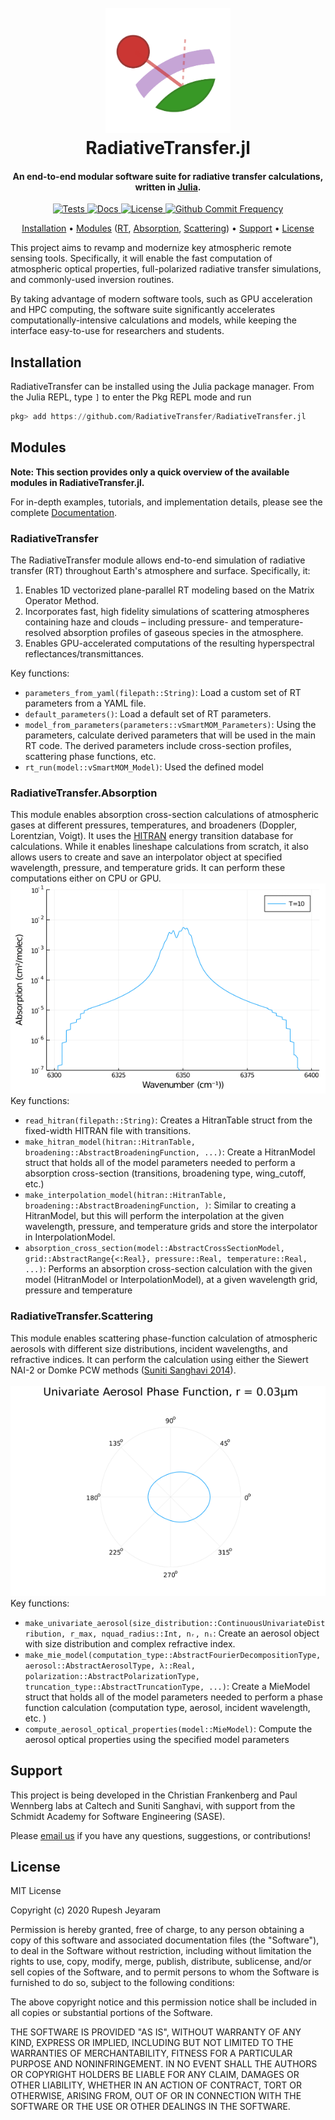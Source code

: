 
<h1 align="center">
  <br>
  <a href="http://www.amitmerchant.com/electron-markdownify"><img src="docs/src/assets/logo.png" alt="RadiativeTransfer" width="200"></a>
  <br>
  RadiativeTransfer.jl
  <br>
</h1>

<h4 align="center">An end-to-end modular software suite for radiative transfer calculations, written in <a href="https://julialang.org">Julia</a>.</h4>

<p align="center">
  <a href="https://github.com/RadiativeTransfer/RadiativeTransfer.jl/actions/workflows/AutomatedTests.yml/">
    <img src="https://github.com/RadiativeTransfer/RadiativeTransfer.jl/actions/workflows/AutomatedTests.yml/badge.svg"
         alt="Tests">
  </a> 
  <a href="https://radiativetransfer.github.io/RadiativeTransfer.jl/dev/">
    <img src="https://img.shields.io/badge/docs-latest-blue.svg"
         alt="Docs">
  </a>
  <a href="https://github.com/RadiativeTransfer/RadiativeTransfer.jl/blob/master/LICENSE">
    <img src="https://img.shields.io/github/license/RadiativeTransfer/radiativetransfer.jl"
         alt="License">
  </a>
  <a href="https://github.com/RadiativeTransfer/RadiativeTransfer.jl/commits/master">
    <img src="https://img.shields.io/github/commit-activity/y/RadiativeTransfer/RadiativeTransfer.jl"
         alt="Github Commit Frequency">
  </a>
</p>

<p align="center">
  <a href="#installation">Installation</a> •
  <a href="#modules">Modules</a> (<a href="#radiativetransfer">RT</a>, <a href="#radiativetransferabsorption">Absorption</a>, <a href="#radiativetransferscattering">Scattering</a>) •
  <a href="#support">Support</a> •
  <a href="#license">License</a>
</p>

This project aims to revamp and modernize key atmospheric remote sensing tools. Specifically, it will enable the fast computation of atmospheric optical properties, full-polarized radiative transfer simulations, and commonly-used inversion routines.

By taking advantage of modern software tools, such as GPU acceleration and HPC computing, the software suite significantly accelerates computationally-intensive calculations and models, while keeping the interface easy-to-use for researchers and students.

## Installation

RadiativeTransfer can be installed using the Julia package manager. From the Julia REPL, type `]` to enter the Pkg REPL mode and run

```julia
pkg> add https://github.com/RadiativeTransfer/RadiativeTransfer.jl
```

## Modules

**Note: This section provides only a quick overview of the available modules in RadiativeTransfer.jl.**

For in-depth examples, tutorials, and implementation details, please see the complete <a href="https://radiativetransfer.github.io/RadiativeTransfer.jl/dev/">Documentation</a>.


### RadiativeTransfer

The RadiativeTransfer module allows end-to-end simulation of radiative transfer (RT) throughout Earth's atmosphere and surface. Specifically, it:

  1. Enables 1D vectorized plane-parallel RT modeling based on the Matrix Operator Method.
  2. Incorporates fast, high fidelity simulations of scattering atmospheres containing haze and clouds – including pressure- and temperature-resolved absorption profiles of gaseous species in the atmosphere. 
  3. Enables GPU-accelerated computations of the resulting hyperspectral reflectances/transmittances.
  
  Key functions: 

  - `parameters_from_yaml(filepath::String)`: Load a custom set of RT parameters from a YAML file.
  - `default_parameters()`: Load a default set of RT parameters. 
  - `model_from_parameters(parameters::vSmartMOM_Parameters)`: Using the parameters, calculate derived parameters that will be used in the main RT code. The derived parameters include cross-section profiles, scattering phase functions, etc.  
  - `rt_run(model::vSmartMOM_Model)`: Used the defined model 

### RadiativeTransfer.Absorption

This module enables absorption cross-section calculations of atmospheric gases at different pressures, temperatures, and broadeners (Doppler, Lorentzian, Voigt). It uses the <a href=https://hitran.org>HITRAN</a> energy transition database for calculations. While it enables lineshape calculations from scratch, it also allows users to create and save an interpolator object at specified wavelength, pressure, and temperature grids. It can perform these computations either on CPU or GPU. <br><img src='docs/src/assets/CrossSectionGIF.gif' class='center'></img><br> Key functions:

  - `read_hitran(filepath::String)`: Creates a HitranTable struct from the fixed-width HITRAN file with transitions.
  - `make_hitran_model(hitran::HitranTable, broadening::AbstractBroadeningFunction, ...)`: Create a HitranModel struct that holds all of the model parameters needed to perform a absorption cross-section (transitions, broadening type, wing_cutoff, etc.)
  - `make_interpolation_model(hitran::HitranTable, broadening::AbstractBroadeningFunction, )`: Similar to creating a HitranModel, but this will perform the interpolation at the given wavelength, pressure, and temperature grids and store the interpolator in InterpolationModel.
  - `absorption_cross_section(model::AbstractCrossSectionModel, grid::AbstractRange{<:Real}, pressure::Real, temperature::Real, ...)`: Performs an absorption cross-section calculation with the given model (HitranModel or InterpolationModel), at a given wavelength grid, pressure and temperature

### RadiativeTransfer.Scattering

This module enables scattering phase-function calculation of atmospheric aerosols with different size distributions, incident wavelengths, and refractive indices. It can perform the calculation using either the Siewert NAI-2 or Domke PCW methods ([Suniti Sanghavi 2014](https://www.sciencedirect.com/science/article/pii/S0022407313004962)). <br><br><img src='docs/src/assets/ScatteringGIF.gif' class='center'></img> Key functions:

  - `make_univariate_aerosol(size_distribution::ContinuousUnivariateDistribution, r_max, nquad_radius::Int, nᵣ, nᵢ`: Create an aerosol object with size distribution and complex refractive index. 
  - `make_mie_model(computation_type::AbstractFourierDecompositionType, aerosol::AbstractAerosolType, λ::Real, polarization::AbstractPolarizationType, truncation_type::AbstractTruncationType, ...)`: Create a MieModel struct that holds all of the model parameters needed to perform a phase function calculation (computation type, aerosol, incident wavelength, etc. )
  - `compute_aerosol_optical_properties(model::MieModel)`: Compute the aerosol optical properties using the specified model parameters

## Support

This project is being developed in the Christian Frankenberg and Paul Wennberg labs at Caltech and Suniti Sanghavi, with support from the Schmidt Academy for Software Engineering (SASE).

Please <a href="mailto:cfranken@caltech.edu,wennberg@gps.caltech.edu?cc=rjeyaram@caltech.edu"> email us</a> if you have any questions, suggestions, or contributions!

## License

MIT License

Copyright (c) 2020 Rupesh Jeyaram

Permission is hereby granted, free of charge, to any person obtaining a copy
of this software and associated documentation files (the "Software"), to deal
in the Software without restriction, including without limitation the rights
to use, copy, modify, merge, publish, distribute, sublicense, and/or sell
copies of the Software, and to permit persons to whom the Software is
furnished to do so, subject to the following conditions:

The above copyright notice and this permission notice shall be included in all
copies or substantial portions of the Software.

THE SOFTWARE IS PROVIDED "AS IS", WITHOUT WARRANTY OF ANY KIND, EXPRESS OR
IMPLIED, INCLUDING BUT NOT LIMITED TO THE WARRANTIES OF MERCHANTABILITY,
FITNESS FOR A PARTICULAR PURPOSE AND NONINFRINGEMENT. IN NO EVENT SHALL THE
AUTHORS OR COPYRIGHT HOLDERS BE LIABLE FOR ANY CLAIM, DAMAGES OR OTHER
LIABILITY, WHETHER IN AN ACTION OF CONTRACT, TORT OR OTHERWISE, ARISING FROM,
OUT OF OR IN CONNECTION WITH THE SOFTWARE OR THE USE OR OTHER DEALINGS IN THE
SOFTWARE.
